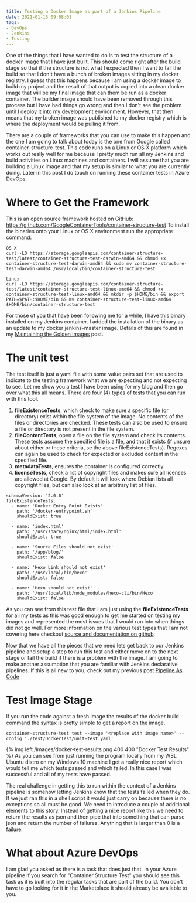 ```yaml
---
title: Testing a Docker Image as part of a Jenkins Pipeline
date: 2021-01-15 09:08:01
tags:
- DevOps
- Jenkins
- Testing
---
```

One of the things that I have wanted to do is to test the structure of a docker image that I have just built.  This should come right after the build stage so that if the structure is not what I expected then I want to fail the build so that I don't have a bunch of broken images sitting in my docker registry.  I guess that this happens because I am using a docker image to build my project and the result of that output is copied into a clean docker image that will be my final image that can them be run as a docker container.  The builder image should have been removed through this process but I have had things go wrong and then I don't see the problem until I deploy it into my development environment.  However, that then means that my broken image was published to my docker registry which is where the deployment would be pulling it from.

There are a couple of frameworks that you can use to make this happen and the one I am going to talk about today is the one from Google called container-structure-test.  This code runs on a Linux or OS X platform which works out really well for me because I pretty much run all my Jenkins and build activities on Linux machines and containers.  I will assume that you are building a Linux image and that my setup is similar to what you are currently doing.  Later in this post I do touch on running these container tests in Azure DevOps.

# Where to Get the Framework
This is an open source framework hosted on GitHub: https://github.com/GoogleContainerTools/container-structure-test  To install the binaries onto your Linux or OS X environment run the appropriate command:
```
OS X
curl -LO https://storage.googleapis.com/container-structure-test/latest/container-structure-test-darwin-amd64 && chmod +x container-structure-test-darwin-amd64 && sudo mv container-structure-test-darwin-amd64 /usr/local/bin/container-structure-test

Linux
curl -LO https://storage.googleapis.com/container-structure-test/latest/container-structure-test-linux-amd64 && chmod +x container-structure-test-linux-amd64 && mkdir -p $HOME/bin && export PATH=$PATH:$HOME/bin && mv container-structure-test-linux-amd64 $HOME/bin/container-structure-test
```
For those of you that have been following me for a while, I have this binary installed on my Jenkins container.  I added the installation of the binary as an update to my docker jenkins-master image.  Details of this are found in my [Maintaining the Golden Images](/2020/10/Maintaining-the-Golden-Images) post.

# The unit test
The test itself is just a yaml file with some value pairs set that are used to indicate to the testing framework what we are expecting and not expecting to see.  Let me show you a test I have been using for my blog and then go over what this all means.  There are four (4) types of tests that you can run with this tool.
1. **fileExistenceTests**, which check to make sure a specific file (or directory) exist within the file system of the image.  No contents of the files or directories are checked.  These tests can also be used to ensure a file or directory is not present in the file system.
1. **fileContentTests**, open a file on the file system and check its contents.  These tests assume the specified file is a file, and that it exists (if unsure about either or these criteria, se the above fileExistenceTests). Regexes can again be used to check for expected or excluded content in the specified file.
1. **metadataTests**, ensures the container is configured correctly.
1. **licenseTests**, check a list of copyright files and makes sure all licenses are allowed at Google. By default it will look where Debian lists all copyright files, but can also look at an arbitrary list of files.
```
schemaVersion: '2.0.0'
fileExistenceTests:
  - name: 'Docker Entry Point Exists'
    path: '/docker-entrypoint.sh'
    shouldExist: true

  - name: 'index.html'
    path: '/usr/share/nginx/html/index.html'
    shouldExist: true

  - name: 'Source Files should not exist'
    path: '/app/blog/'
    shouldExist: false

  - name: 'Hexo Link should not exist'
    path: '/usr/local/bin/hexo'
    shouldExist: false

  - name: 'Hexo should not exist'
    path: '/usr/local/lib/node_modules/hexo-cli/bin/Hexo'
    shouldExist: false
```
As you can see from this test file that I am just using the **fileExistenceTests** for all my tests as this was good enough to get me started on testing my images and represented the most issues that I would run into when things did not go well.  For more information on the various test types that I am not covering here checkout [source and documentation on github](https://github.com/GoogleContainerTools/container-structure-test).

Now that we have all the pieces that we need lets get back to our Jenkins pipeline and setup a step to run this test and either move on to the next stage or fail the build if there is a problem with the image.  I am going to make another assumption that you are familiar with Jenkins declarative pipelines.  If this is all new to you, check out my previous post [Pipeline As Code](/2020/07/Pipeline-As-Code/)

# Test Image Stage
If you run the code against a fresh image the results of the docker build command the syntax is pretty simple to get a report on the image.
```
container-structure-test test --image '<replace with image name>' --config './test/DockerTest/unit-test.yaml'
```
{% img left /images/docker-test-results.png 400 400 "Docker Test Results" %}
As you can see from just running the program locally from my WSL Ubuntu distro on my Windows 10 machine I get a really nice report which would tell me which tests passed and which failed.  In this case I was successful and all of my tests have passed.

The real challenge in getting this to run within the context of a Jenkins pipeline is somehow letting Jenkins know that the tests failed when they do.  If we just ran this in a shell script it would just carry on because there is no exceptions so all must be good.  We need to introduce a couple of additional elements to this story.  Instead of getting a nice report like this we need to return the results as json and then pipe that into something that can parse json and return the number of failures.  Anything that is larger than 0 is a failure.

# What about Azure DevOps
I am glad you asked as there is a task that does just that.  In your Azure pipeline if you search for "Container Structure Test" you should see this task as it is built into the regular tasks that are part of the build.  You don't have to go looking for it in the Marketplace it should already be available to you.